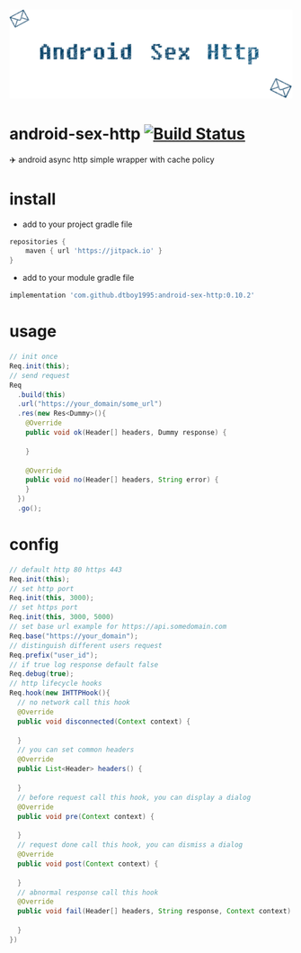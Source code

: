 # ![android-sex-http](static/icon.png)

# android-sex-http [![Build Status](https://travis-ci.org/dtboy1995/android-sex-http.svg?branch=master)](https://travis-ci.org/dtboy1995/android-sex-http)
:airplane: android async http simple wrapper with cache policy

# install
- add to your project gradle file

```gradle
repositories {
    maven { url 'https://jitpack.io' }
}
```
- add to your module gradle file

```gradle
implementation 'com.github.dtboy1995:android-sex-http:0.10.2'
```

# usage
```java
// init once
Req.init(this);
// send request
Req
  .build(this)
  .url("https://your_domain/some_url")
  .res(new Res<Dummy>(){
    @Override
    public void ok(Header[] headers, Dummy response) {
        
    }

    @Override
    public void no(Header[] headers, String error) {
    }
  })
  .go();
```

# config
```java
// default http 80 https 443
Req.init(this); 
// set http port
Req.init(this, 3000); 
// set https port
Req.init(this, 3000, 5000) 
// set base url example for https://api.somedomain.com
Req.base("https://your_domain");
// distinguish different users request
Req.prefix("user_id"); 
// if true log response default false
Req.debug(true); 
// http lifecycle hooks
Req.hook(new IHTTPHook(){
  // no network call this hook
  @Override
  public void disconnected(Context context) {
      
  }
  // you can set common headers
  @Override
  public List<Header> headers() {
      
  }
  // before request call this hook, you can display a dialog
  @Override
  public void pre(Context context) {
      
  }
  // request done call this hook, you can dismiss a dialog
  @Override
  public void post(Context context) {
      
  }
  // abnormal response call this hook
  @Override
  public void fail(Header[] headers, String response, Context context) {
      
  }
})
```
